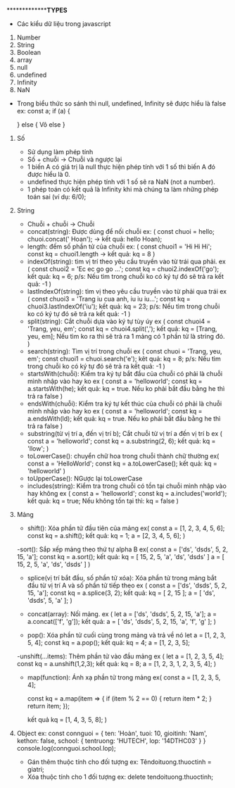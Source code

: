 *********************************TYPES********************
- Các kiểu dữ liệu trong javascript
1. Number
2. String
3. Boolean
4. array
5. null
6. undefined
7. Infinity
8. NaN

- Trong biểu thức so sánh thì null, undefined, Infinity sẽ được hiểu là false
ex: const a;
    if (a) {

    } else {
        Vô else
    }

1. Số
    - Sử dụng làm phép tính
    - Số + chuỗi -> Chuỗi và ngược lại
    - 1 biến A có giá trị là null thực hiện phép tính với 1 số thì biến A đó
    được hiểu là 0.
    - undefined thực hiện phép tính với 1 số sẽ ra NaN (not a number).
    - 1 phép toán có kết quả là Infinity khi mà chúng ta làm những phép toán sai (ví
    dụ: 6/0);
2. String
    - Chuỗi + chuỗi -> Chuỗi
    - concat(string): Được dùng để nối chuỗi ex: (
        const chuoi = hello;
        chuoi.concat(' Hoan'); -> kết quả: hello Hoan);
    - length: đếm số phần tử của chuỗi ex: (
        const chuoi1 = 'Hi Hi Hi';
        const kq = chuoi1.length -> kết quả: kq = 8
    )
    - indexOf(string): tìm vị trí theo yêu cầu truyền vào từ trái qua phải. ex (
        const chuoi2 = 'Ec ec go go ...';
        const kq = chuoi2.indexOf('go');
        kết quả: kq = 6;
        p/s: Nếu tìm trong chuỗi ko có ký tự đó sẽ trả ra kết quả: -1
    )
    - lastIndexOf(string): tìm vị theo yêu cầu truyền vào từ phải qua trái ex (
        const chuoi3 = 'Trang iu cua anh, iu iu iu...';
        const kq = chuoi3.lastIndexOf('iu');
        kết quả: kq = 23;
        p/s: Nếu tìm trong chuỗi ko có ký tự đó sẽ trả ra kết quả: -1
    )
    - split(string): Cắt chuỗi dựa vào ký tự tùy úy ex (
        const chuoi4 = 'Trang, yeu, em';
        const kq =  chuoi4.split(',');
        kết quả: kq = [Trang, yeu, em];
        Nếu tìm ko ra thì sẽ trả ra 1 mảng có 1 phần tử là string đó.
    )
    - search(string): Tìm vị trí trong chuỗi ex (
        const chuoi = 'Trang, yeu, em';
        const chuoi1 = chuoi.search('e');
        kêt quả: kq = 8;
        p/s: Nếu tìm trong chuỗi ko có ký tự đó sẽ trả ra kết quả: -1
    )
    - startsWith(chuỗi): Kiểm tra ký tự bắt đầu của chuỗi có phải là chuỗi mình nhập vào hay ko
    ex (
        const a = 'helloworld';
        const kq = a.startsWith(he);
        kết quả: kq = true.
        Nếu ko phải bắt đầu bằng he thì trả ra false
    )
    - endsWith(chuỗi): Kiểm tra ký tự kết thúc của chuỗi có phải là chuỗi mình nhập vào hay ko
    ex (
        const a = 'helloworld';
        const kq = a.endsWith(ld);
        kết quả: kq = true.
        Nếu ko phải bắt đầu bằng he thì trả ra false
    )
    - substring(từ vị trí a, đến vị trí b); Cắt chuỗi từ vị trí a đến vị trí b
    ex (
        const a = 'helloworld';
        const kq = a.substring(2, 6);
        kết quả: kq = 'llow';
    )
    - toLowerCase(): chuyển chữ hoa trong chuỗi thành chữ thường ex(
        const a = 'HelloWorld';
        const kq = a.toLowerCase();
        kết quả: kq = 'helloworld'
    )
    - toUpperCase(): NGược lại toLowerCase
    - includes(string): Kiểm tra trong chuỗi có tồn tại chuỗi mình nhập vào hay không
    ex (
        const a = 'helloworld';
        const kq = a.includes('world');
        kết quả: kq = true;
        Nếu không tồn tại thì: kq = false
    )

3. Mảng
    - shift(): Xóa phần tử đầu tiên của mảng ex(
        const a = [1, 2, 3, 4, 5, 6];
        const kq = a.shift();
        kết quả: kq = 1;
                 a = [2, 3, 4, 5, 6];
    )

    -sort(): Sắp xếp mảng theo thứ tự alpha B ex(
        const a = ['ds', 'dsds', 5, 2, 15, 'a'];
        const kq = a.sort();
        kết quả: kq = [ 15, 2, 5, 'a', 'ds', 'dsds' ]
                 a = [ 15, 2, 5, 'a', 'ds', 'dsds' ]
    )

    - splice(vị trí bắt đầu, số phần tử xóa): Xóa phần tử trong mảng bắt đầu từ vị trí A và số phần tử tiếp theo
    ex (
        const a = ['ds', 'dsds', 5, 2, 15, 'a'];
        const kq = a.splice(3, 2);
        kết quả: kq = [ 2, 15 ];
                 a = [ 'ds', 'dsds', 5, 'a' ];
    )

    - concat(array): Nối mảng. ex (
        let a = ['ds', 'dsds', 5, 2, 15, 'a'];
        a = a.concat(['f', 'g']);
        kết quả: a = [ 'ds', 'dsds', 5, 2, 15, 'a', 'f', 'g' ];
    )

    - pop(): Xóa phần tử cuối cùng trong mảng và trả về nó
        let a = [1, 2, 3, 5, 4];
        const kq = a.pop();
        kết quả: kq = 4;
                 a = [1, 2, 3, 5];

    -unshift(...items): Thêm phần tử vào đầu mảng ex (
        let a = [1, 2, 3, 5, 4];
        const kq = a.unshift(1,2,3);
        kết quả: kq = 8;
                 a = [1, 2, 3, 1, 2, 3, 5, 4];
    ) 

    - map(function): Ánh xạ phần tử trong mảng ex(
        const a = [1, 2, 3, 5, 4];

        const kq = a.map(item => {
            if (item % 2 == 0) {
                return item * 2;
            }
            return item;
        });

        kết quả kq = [1, 4, 3, 5, 8];
    )

4. Object
    ex: 
    const connguoi = {
        ten: 'Hoàn',
        tuoi: 10,
        gioitinh: 'Nam',
        kethon: false,
        school: {
            tentruong: 'HUTECH',
            lop: '14DTHC03'
        }
    }
    console.log(connguoi.school.lop);

    - Gán thêm thuộc tính cho đối tượng
    ex: Têndoituong.thuoctinh = giatri;
    - Xóa thuộc tính cho 1 đối tượng
    ex: delete tendoituong.thuoctinh;

